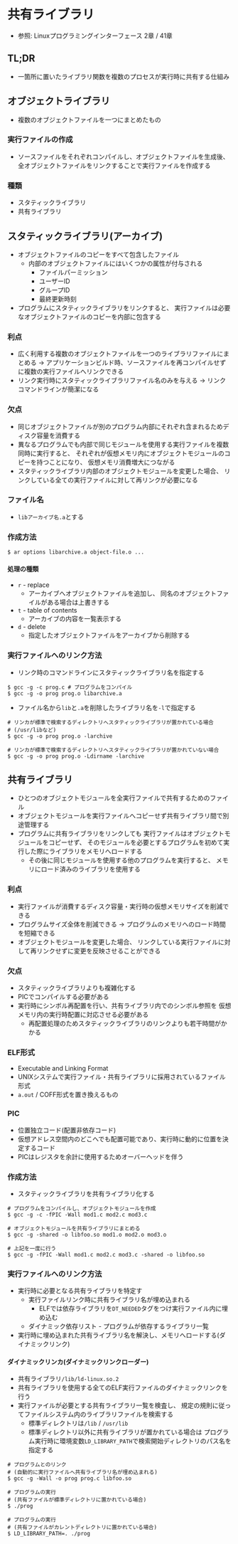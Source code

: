 # 共有ライブラリ
- 参照: Linuxプログラミングインターフェース 2章 / 41章

## TL;DR
- 一箇所に置いたライブラリ関数を複数のプロセスが実行時に共有する仕組み

## オブジェクトライブラリ
- 複数のオブジェクトファイルを一つにまとめたもの

### 実行ファイルの作成
- ソースファイルをそれぞれコンパイルし、オブジェクトファイルを生成後、
  全オブジェクトファイルをリンクすることで実行ファイルを作成する

### 種類
- スタティックライブラリ
- 共有ライブラリ

## スタティックライブラリ(アーカイブ)
- オブジェクトファイルのコピーをすべて包含したファイル
  - 内部のオブジェクトファイルにはいくつかの属性が付与される
    - ファイルパーミッション
    - ユーザーID
    - グループID
    - 最終更新時刻
- プログラムにスタティックライブラリをリンクすると、
  実行ファイルは必要なオブジェクトファイルのコピーを内部に包含する

### 利点
- 広く利用する複数のオブジェクトファイルを一つのライブラリファイルにまとめる
  -> アプリケーションビルド時、ソースファイルを再コンパイルせずに複数の実行ファイルへリンクできる
- リンク実行時にスタティックライブラリファイル名のみを与える
  -> リンクコマンドラインが簡潔になる

### 欠点
- 同じオブジェクトファイルが別のプログラム内部にそれぞれ含まれるためディスク容量を消費する
- 異なるプログラムでも内部で同じモジュールを使用する実行ファイルを複数同時に実行すると、
  それぞれが仮想メモリ内にオブジェクトモジュールのコピーを持つことになり、
  仮想メモリ消費増大につながる
- スタティックライブラリ内部のオブジェクトモジュールを変更した場合、
  リンクしている全ての実行ファイルに対して再リンクが必要になる

### ファイル名
- `libアーカイブ名.a`とする

### 作成方法
```
$ ar options libarchive.a object-file.o ...
```

#### 処理の種類
- `r` - replace
  - アーカイブへオブジェクトファイルを追加し、
    同名のオブジェクトファイルがある場合は上書きする
- `t` - table of contents
  - アーカイブの内容を一覧表示する
- `d` - delete
  - 指定したオブジェクトファイルをアーカイブから削除する

### 実行ファイルへのリンク方法
- リンク時のコマンドラインにスタティックライブラリ名を指定する

```
$ gcc -g -c prog.c # プログラムをコンパイル
$ gcc -g -o prog prog.o libarchive.a
```

- ファイル名から`lib`と`.a`を削除したライブラリ名を`-l`で指定する
```
# リンカが標準で検索するディレクトリへスタティックライブラリが置かれている場合
# (/usr/libなど)
$ gcc -g -o prog prog.o -larchive

# リンカが標準で検索するディレクトリへスタティックライブラリが置かれていない場合
$ gcc -g -o prog prog.o -Ldirname -larchive
```

## 共有ライブラリ
- ひとつのオブジェクトモジュールを全実行ファイルで共有するためのファイル
- オブジェクトモジュールを実行ファイルへコピーせず共有ライブラリ間で別途管理する
- プログラムに共有ライブラリをリンクしても
  実行ファイルはオブジェクトモジュールをコピーせず、
  そのモジュールを必要とするプログラムを初めて実行した際にライブラリをメモリへロードする
  - その後に同じモジュールを使用する他のプログラムを実行すると、
    メモリにロード済みのライブラリを使用する

### 利点
- 実行ファイルが消費するディスク容量・実行時の仮想メモリサイズを削減できる
- プログラムサイズ全体を削減できる -> プログラムのメモリへのロード時間を短縮できる
- オブジェクトモジュールを変更した場合、
  リンクしている実行ファイルに対して再リンクせずに変更を反映させることができる

### 欠点
- スタティックライブラリよりも複雑化する
- PICでコンパイルする必要がある
- 実行時にシンボル再配置を行い、共有ライブラリ内でのシンボル参照を
  仮想メモリ内の実行時配置に対応させる必要がある
  - 再配置処理のためスタティックライブラリのリンクよりも若干時間がかかる

### ELF形式
- Executable and Linking Format
- UNIXシステムで実行ファイル・共有ライブラリに採用されているファイル形式
- `a.out` / COFF形式を置き換えるもの

### PIC
- 位置独立コード(配置非依存コード)
- 仮想アドレス空間内のどこへでも配置可能であり、実行時に動的に位置を決定するコード
- PICはレジスタを余計に使用するためオーバーヘッドを伴う

### 作成方法
- スタティックライブラリを共有ライブラリ化する
```
# プログラムをコンパイルし、オブジェクトモジュールを作成
$ gcc -g -c -fPIC -Wall mod1.c mod2.c mod3.c

# オブジェクトモジュールを共有ライブラリにまとめる
$ gcc -g -shared -o libfoo.so mod1.o mod2.o mod3.o

# 上記を一度に行う
$ gcc -g -fPIC -Wall mod1.c mod2.c mod3.c -shared -o libfoo.so
```

### 実行ファイルへのリンク方法
- 実行時に必要となる共有ライブラリを特定す
  - 実行ファイルリンク時に共有ライブラリ名が埋め込まれる
    - ELFでは依存ライブラリを`DT_NEEDED`タグをつけ実行ファイル内に埋め込む
  - ダイナミック依存リスト - プログラムが依存するライブラリ一覧
- 実行時に埋め込まれた共有ライブラリ名を解決し、メモリへロードする(ダイナミックリンク)

#### ダイナミックリンカ(ダイナミックリンクローダー)
- 共有ライブラリ`/lib/ld-linux.so.2`
- 共有ライブラリを使用する全てのELF実行ファイルのダイナミックリンクを行う
- 実行ファイルが必要とする共有ライブラリ一覧を検査し、
  規定の規則に従ってファイルシステム内のライブラリファイルを検索する
  - 標準ディレクトリは`/lib` / `/usr/lib`
  - 標準ディレクトリ以外に共有ライブラリが置かれている場合は
    プログラム実行時に環境変数`LD_LIBRARY_PATH`で検索開始ディレクトリのパス名を指定する

```
# プログラムとのリンク
# (自動的に実行ファイルへ共有ライブラリ名が埋め込まれる)
$ gcc -g -Wall -o prog prog.c libfoo.so

# プログラムの実行
# (共有ファイルが標準ディレクトリに置かれている場合)
$ ./prog

# プログラムの実行
# (共有ファイルがカレントディレクトリに置かれている場合)
$ LD_LIBRARY_PATH=. ./prog
```
